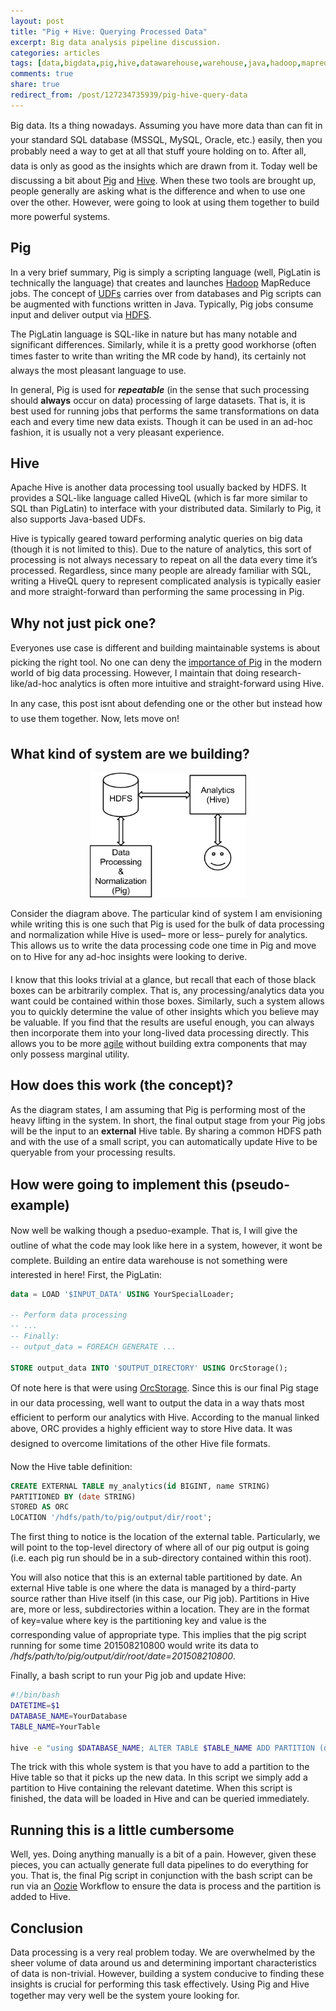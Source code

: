 ```yaml
---
layout: post
title: "Pig + Hive: Querying Processed Data"
excerpt: Big data analysis pipeline discussion.
categories: articles
tags: [data,bigdata,pig,hive,datawarehouse,warehouse,java,hadoop,mapreduce,apache,sql,hiveql,piglatin]
comments: true
share: true
redirect_from: /post/127234735939/pig-hive-query-data
---
```


<p>Big data. Its a thing nowadays. Assuming you have more data than can fit in your standard SQL database (MSSQL, MySQL, Oracle, etc.) easily, then you probably need a way to get at all that stuff youre holding on to. After all, data is only as good as the insights which are drawn from it. Today well be discussing a bit about <a href="https://pig.apache.org/" target="_blank">Pig</a> and <a href="https://hive.apache.org/" target="_blank">Hive</a>. When these two tools are brought up, people generally are asking what is the difference and when to use one over the other. However, were going to look at using them together to build more powerful systems.</p><h2>Pig</h2><p>In a very brief summary, Pig is simply a scripting language (well, PigLatin is technically the language) that creates and launches <a href="https://hadoop.apache.org/" target="_blank">Hadoop</a> MapReduce jobs. The concept of <a href="https://en.wikipedia.org/wiki/User-defined_function" target="_blank">UDFs</a> carries over from databases and Pig scripts can be augmented with functions written in Java. Typically, Pig jobs consume input and deliver output via <a href="http://hadoop.apache.org/docs/current/hadoop-project-dist/hadoop-hdfs/HdfsUserGuide.html" target="_blank">HDFS</a>.</p><p>The PigLatin language is SQL-like in nature but has many notable and significant differences. Similarly, while it is a pretty good workhorse (often times faster to write than writing the MR code by hand), its certainly not always the most pleasant language to use.</p><p>In general, Pig is used for <b><i>repeatable</i></b> (in the sense that such processing should <b>always</b> occur on data) processing of large datasets. That is, it is best used for running jobs that performs the same transformations on data each and every time new data exists. Though it can be used in an ad-hoc fashion, it is usually not a very pleasant experience.</p><h2>Hive</h2><p>Apache Hive is another data processing tool usually backed by HDFS. It provides a SQL-like language called HiveQL (which is far more similar to SQL than PigLatin) to interface with your distributed data. Similarly to Pig, it also supports Java-based UDFs.</p><p>Hive is typically geared toward performing analytic queries on big data (though it is not limited to this). Due to the nature of analytics, this sort of processing is not always necessary to repeat on all the data every time it&rsquo;s processed. Regardless, since many people are already familiar with SQL, writing a HiveQL query to represent complicated analysis is typically easier and more straight-forward than performing the same processing in Pig.</p><h2>Why not just pick one?</h2><p>Everyones use case is different and building maintainable systems is about picking the right tool. No one can deny the <a href="https://developer.yahoo.com/blogs/hadoop/comparing-pig-latin-sql-constructing-data-processing-pipelines-444.html" target="_blank">importance of Pig</a> in the modern world of big data processing. However, I maintain that doing research-like/ad-hoc analytics is often more intuitive and straight-forward using Hive.</p><p>In any case, this post isnt about defending one or the other but instead how to use them together. Now, lets move on!</p><h2>What kind of system are we building?</h2><p align="center"><img src="/images/hive-pig-analysis-arch.png" alt="image" width="250" height="200" data-orig-width="344" data-orig-height="288"/></p><p>Consider the diagram above. The particular kind of system I am envisioning while writing this is one such that Pig is used for the bulk of data processing and normalization while Hive is used&ndash; more or less&ndash; purely for analytics. This allows us to write the data processing code one time in Pig and move on to Hive for any ad-hoc insights were looking to derive.</p><p>I know that this looks trivial at a glance, but recall that each of those black boxes can be arbitrarily complex. That is, any processing/analytics data you want could be contained within those boxes. Similarly, such a system allows you to quickly determine the value of other insights which you believe may be valuable. If you find that the results are useful enough, you can always then incorporate them into your long-lived data processing directly. This allows you to be more <a href="http://www.agilemanifesto.org/" target="_blank">agile</a> without building extra components that may only possess marginal utility.</p><h2>How does this work (the concept)?</h2><p>As the diagram states, I am assuming that Pig is performing most of the heavy lifting in the system. In short, the final output stage from your Pig jobs will be the input to an <b>external</b> Hive table. By sharing a common HDFS path and with the use of a small script, you can automatically update Hive to be queryable from your processing results.</p><h2>How were going to implement this (pseudo-example)</h2><p>Now well be walking though a pseduo-example. That is, I will give the outline of what the code may look like here in a system, however, it wont be complete. Building an entire data warehouse is not something were interested in here! First, the PigLatin:</p>

```sql
data = LOAD '$INPUT_DATA' USING YourSpecialLoader;

-- Perform data processing
-- ...
-- Finally:
-- output_data = FOREACH GENERATE ...

STORE output_data INTO '$OUTPUT_DIRECTORY' USING OrcStorage();
```

<p>Of note here is that were using <a href="https://cwiki.apache.org/confluence/display/Hive/LanguageManual+ORC" target="_blank">OrcStorage</a>. Since this is our final Pig stage in our data processing, well want to output the data in a way thats most efficient to perform our analytics with Hive. According to the manual linked above, ORC provides a highly efficient way to store Hive data. It was designed to overcome limitations of the other Hive file formats. </p><p>Now the Hive table definition:</p>


```sql
CREATE EXTERNAL TABLE my_analytics(id BIGINT, name STRING)
PARTITIONED BY (date STRING)
STORED AS ORC
LOCATION '/hdfs/path/to/pig/output/dir/root';
```

<p>The first thing to notice is the location of the external table. Particularly, we will point to the top-level directory of where all of our pig output is going (i.e. each pig run should be in a sub-directory contained within this root).</p>
<p>You will also notice that this is an external table partitioned by date. An external Hive table is one where the data is managed by a third-party source rather than Hive itself (in this case, our Pig job). Partitions in Hive are, more or less, subdirectories within a location. They are in the format of key=value where key is the partitioning key and value is the corresponding value of appropriate type. This implies that the pig script running for some time 201508210800 would write its data to <i>/hdfs/path/to/pig/output/dir/root/date=201508210800</i>.</p><p>Finally, a bash script to run your Pig job and update Hive:</p>

```bash
#!/bin/bash
DATETIME=$1
DATABASE_NAME=YourDatabase
TABLE_NAME=YourTable

hive -e "using $DATABASE_NAME; ALTER TABLE $TABLE_NAME ADD PARTITION (date='$DATETIME');"
```

<p>The trick with this whole system is that you have to add a partition to the Hive table so that it picks up the new data. In this script we simply add a partition to Hive containing the relevant datetime. When this script is finished, the data will be loaded in Hive and can be queried immediately.</p><h2>Running this is a little cumbersome</h2><p>Well, yes. Doing anything manually is a bit of a pain. However, given these pieces, you can actually generate full data pipelines to do everything for you. That is, the final Pig script in conjunction with the bash script can be run via an <a href="http://oozie.apache.org/" target="_blank">Oozie</a> Workflow to ensure the data is process and the partition is added to Hive.</p><h2>Conclusion</h2><p>Data processing is a very real problem today. We are overwhelmed by the sheer volume of data around us and determining important characteristics of data is non-trivial. However, building a system conducive to finding these insights is crucial for performing this task effectively. Using Pig and Hive together may very well be the system youre looking for.</p>
